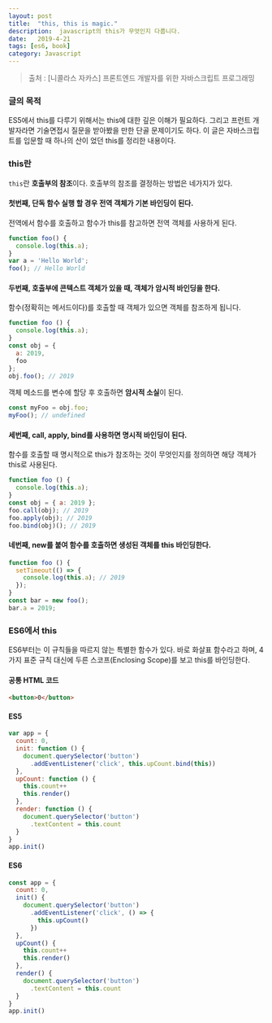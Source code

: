 ```yaml
---
layout: post
title:  "this, this is magic."
description:  javascript의 this가 무엇인지 다룹니다.
date:   2019-4-21
tags: [es6, book]
category: Javascript
---
```

> 출처 : [니콜라스 자카스] 프론트엔드 개발자를 위한 자바스크립트 프로그래밍

### 글의 목적
ES5에서 this를 다루기 위해서는 this에 대한 깊은 이해가 필요하다. 그리고 프런트 개발자라면 기술면접시 질문을 받아봤을 만한 단골 문제이기도 하다.
이 글은 자바스크립트를 입문할 때 하나의 산이 었던 this를 정리한 내용이다. 

### this란
`this`란 **호출부의 참조**이다. 호출부의 참조를 결정하는 방법은 네가지가 있다.

#### 첫번째, 단독 함수 실행 할 경우 전역 객체가 **기본 바인딩**이 된다.
전역에서 함수를 호출하고 함수가 this를 참고하면 전역 객체를 사용하게 된다.
```js
function foo() {
  console.log(this.a);
}
var a = 'Hello World';
foo(); // Hello World
```

#### 두번째, 호출부에 콘텍스트 객체가 있을 때, 객체가 **암시적 바인딩**을 한다.
함수(정확히는 메서드이다)를 호출할 때 객체가 있으면 객체를 참조하게 됩니다. 
```js
function foo () {
  console.log(this.a);
}
const obj = {
  a: 2019,
  foo
};
obj.foo(); // 2019
```
객체 메소드를 변수에 할당 후 호출하면 **암시적 소실**이 된다.
```js
const myFoo = obj.foo;
myFoo(); // undefined
```

#### 세번째, call, apply, bind를 사용하면 **명시적 바인딩**이 된다.
함수를 호출할 때 명시적으로 this가 참조하는 것이 무엇인지를 정의하면 해당 객체가 this로 사용된다.
```js
function foo () {
  console.log(this.a);
}
const obj = { a: 2019 };
foo.call(obj); // 2019
foo.apply(obj); // 2019
foo.bind(obj)(); // 2019
```

#### 네번째, new를 붙여 함수를 호출하면 생성된 객체를 this 바인딩한다.
```js
function foo () {
  setTimeout(() => {
    console.log(this.a); // 2019
  });
}
const bar = new foo();
bar.a = 2019;
```

### ES6에서 this
ES6부터는 이 규칙들을 따르지 않는 특별한 함수가 있다. 바로 화살표 함수라고 하며, 4가지 표준 규칙 대신에 두른 스코프(Enclosing Scope)를 보고 this를 바인딩한다.

#### 공통 HTML 코드
```html
<button>0</button>
```

#### ES5
```js
var app = {
  count: 0,
  init: function () {
    document.querySelector('button')
      .addEventListener('click', this.upCount.bind(this))
  },
  upCount: function () {
    this.count++
    this.render()
  },
  render: function () {
    document.querySelector('button')
      .textContent = this.count
  }
}
app.init()
```

#### ES6
```js
const app = {
  count: 0,
  init() {
    document.querySelector('button')
      .addEventListener('click', () => {
        this.upCount()
      })
  },
  upCount() {
    this.count++
    this.render()
  },
  render() {
    document.querySelector('button')
      .textContent = this.count
  }
}
app.init()
```
